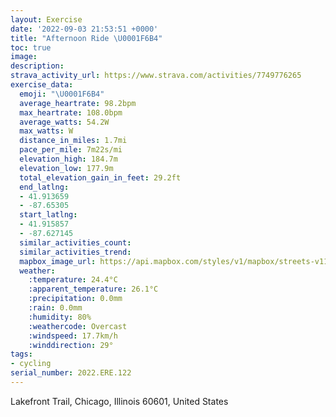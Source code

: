 ```yaml
---
layout: Exercise
date: '2022-09-03 21:53:51 +0000'
title: "Afternoon Ride \U0001F6B4"
toc: true
image:
description:
strava_activity_url: https://www.strava.com/activities/7749776265
exercise_data:
  emoji: "\U0001F6B4"
  average_heartrate: 98.2bpm
  max_heartrate: 108.0bpm
  average_watts: 54.2W
  max_watts: W
  distance_in_miles: 1.7mi
  pace_per_mile: 7m22s/mi
  elevation_high: 184.7m
  elevation_low: 177.9m
  total_elevation_gain_in_feet: 29.2ft
  end_latlng:
  - 41.913659
  - -87.65305
  start_latlng:
  - 41.915857
  - -87.627145
  similar_activities_count:
  similar_activities_trend:
  mapbox_image_url: https://api.mapbox.com/styles/v1/mapbox/streets-v11/static/path-5+787af2-1.0(spy~FtdzuO%40NK%5CEl%40Sn%40_%40x%40ORIHQFe%40TKJGZUf%40g%40l%40A%5E%40b%40%40PFL%3Fh%40HXHZ%5Cj%40BA%40PSl%40%3FHb%40bAN%60ATp%40Cb%40BDV%60%40%5Cz%40RFZC%5C%40HC~%40%3FPEZBRIHBFEn%40EXId%40PBL%40RBB%3FRFp%40%3Fn%40DJAV%40PAPBp%40C%60%40BTEXEDUF%7B%40JECKHD%5ECn%40AxAC%5EBLCr%40%40v%40Cp%40GDk%40DKBO%3FG%40EDEF%3FXBTAz%40DNARDNAZCHDL%3FVIXCT%40dCDb%40E~BB%5CAp%40Bd%40ArAB%60BCl%40DPFHF%40N%40JCRBf%40%3FPDFDDd%40%3Fh%40BjBAf%40FlCCf%40B%7CBDr%40%40xEAh%40Bf%40Ax%40DfECb%40Bp%40%3FXBXCJBnAE%5CBr%40Ad%40),pin-s-s+e5b22e(-87.62971,41.91514),pin-s-f+89ae00(-87.65107000000003,41.91380000000001)/auto/800x800?access_token=pk.eyJ1Ijoiam9zaGJlY2ttYW4iLCJhIjoiY205eWR2aDd1MWZ6djJrbXc4a3M0bWZleiJ9.XiG9OWkNcZk2QzjJbxLB4A
  weather:
    :temperature: 24.4°C
    :apparent_temperature: 26.1°C
    :precipitation: 0.0mm
    :rain: 0.0mm
    :humidity: 80%
    :weathercode: Overcast
    :windspeed: 17.7km/h
    :winddirection: 29°
tags:
- cycling
serial_number: 2022.ERE.122
---
```

Lakefront Trail, Chicago, Illinois 60601, United States
